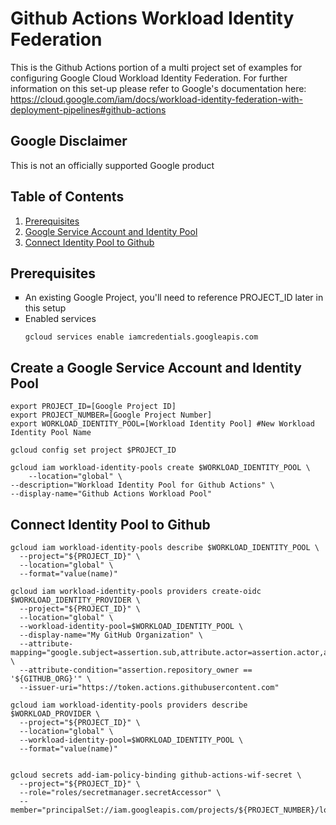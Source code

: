 # Github Actions Workload Identity Federation

This is the Github Actions portion of a multi project set of examples for configuring Google Cloud Workload Identity Federation. For further information on this set-up please refer to Google's documentation here: https://cloud.google.com/iam/docs/workload-identity-federation-with-deployment-pipelines#github-actions

## Google Disclaimer
This is not an officially supported Google product

## Table of Contents
1. [Prerequisites](https://github.com/dreardon/workload-identity-github#prerequisites)
1. [Google Service Account and Identity Pool](https://github.com/dreardon/workload-identity-github#create-a-google-service-account-and-identity-pool)
1. [Connect Identity Pool to Github](https://github.com/dreardon/workload-identity-github#connect-identity-pool-to-github)

## Prerequisites
<ul type="square"><li>An existing Google Project, you'll need to reference PROJECT_ID later in this setup</li>
<li>Enabled services</li>

```
gcloud services enable iamcredentials.googleapis.com
```
</ul>

## Create a Google Service Account and Identity Pool
```
export PROJECT_ID=[Google Project ID]
export PROJECT_NUMBER=[Google Project Number]
export WORKLOAD_IDENTITY_POOL=[Workload Identity Pool] #New Workload Identity Pool Name

gcloud config set project $PROJECT_ID

gcloud iam workload-identity-pools create $WORKLOAD_IDENTITY_POOL \
    --location="global" \
--description="Workload Identity Pool for Github Actions" \
--display-name="Github Actions Workload Pool"

```

## Connect Identity Pool to Github
```
gcloud iam workload-identity-pools describe $WORKLOAD_IDENTITY_POOL \
  --project="${PROJECT_ID}" \
  --location="global" \
  --format="value(name)"

gcloud iam workload-identity-pools providers create-oidc $WORKLOAD_IDENTITY_PROVIDER \
  --project="${PROJECT_ID}" \
  --location="global" \
  --workload-identity-pool=$WORKLOAD_IDENTITY_POOL \
  --display-name="My GitHub Organization" \
  --attribute-mapping="google.subject=assertion.sub,attribute.actor=assertion.actor,attribute.repository=assertion.repository,attribute.repository_owner=assertion.repository_owner" \
  --attribute-condition="assertion.repository_owner == '${GITHUB_ORG}'" \
  --issuer-uri="https://token.actions.githubusercontent.com"

gcloud iam workload-identity-pools providers describe $WORKLOAD_PROVIDER \
  --project="${PROJECT_ID}" \
  --location="global" \
  --workload-identity-pool=$WORKLOAD_IDENTITY_POOL \
  --format="value(name)"


gcloud secrets add-iam-policy-binding github-actions-wif-secret \
  --project="${PROJECT_ID}" \
  --role="roles/secretmanager.secretAccessor" \
  --member="principalSet://iam.googleapis.com/projects/${PROJECT_NUMBER}/locations/global/workloadIdentityPools/${WORKLOAD_IDENTITY_POOL}/*"

```